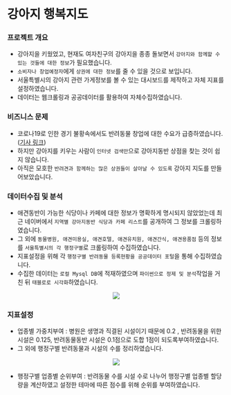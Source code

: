 # 강아지 행복지도

### 프로젝트 개요
- 강아지을 키웠었고, 현재도 여자친구의 강아지을 종종 돌보면서 `강아지와 함께할 수 있는 것들에 대한 정보`가 필요했습니다.
- `소비자나 창업예정자`에게 `상권에 대한 정보`를 줄 수 있을 것으로 보입니다. 
- 서울특별시의 강아지 관련 가게정보를 볼 수 있는 대시보드를 제작하고 자체 지표를 설정하였습니다.
- 데이터는 웹크롤링과 공공데이터를 활용하여 자체수집하였습니다.

### 비즈니스 문제
- 코로나19로 인한 경기 불황속에서도 반려동물 창업에 대한 수요가 급증하였습니다. ([기사 링크](https://news.sktelecom.com/173572))
- 하지만 강아지를 키우는 사람이 `인터넷 검색만`으로 강아지동반 상점을 찾는 것이 쉽지 않습니다.
- 아직은 모호한 `반려견과 함께하는 많은 상권들이 살아날 수 있도록` 강아지 지도를 만들어보았습니다.

### 데이터수집 및 분석
- 애견동반이 가능한 식당이나 카페에 대한 정보가 명확하게 명시되지 않았었는데 최근 네이버에서 `지역별 강아지동반 식당과 카페 리스트`를 공개하여 그 정보를 크롤링하였습니다.
- 그 외에 `동물병원, 애견미용실, 애견호텔, 애견유치원, 애견간식, 애견용품점` 등의 정보를 `서울특별시의 각 행정구별`로 크롤링하여 수집하였습니다.
- 지표설정을 위해 각 `행정구별 반려동물 등록현황을 공공데이터 포털`을 통해 수집하였습니다.
- 수집한 데이터는 `로컬 Mysql DB`에 적재하였으며 `파이썬으로 정제 및 분석`작업을 거친 뒤 `태블로로 시각화`하였습니다.

<p align="center">
<img src="https://user-images.githubusercontent.com/110000734/231789734-895323c8-9f64-44ef-b20a-83ae08fffc3b.JPG">



### 지표설정
- 업종별 가중치부여 : 병원은 생명과 직결된 시설이기 때문에 0.2 , 반려동물을 위한 시설은 0.125, 반려동물동반 시설은 0.1점으로 도합 1점이 되도록부여하였습니다.   
- 그 외에 행정구별 반려동물과 시설의 수를 정리하였습니다.
<p align="center">
<img src="https://user-images.githubusercontent.com/110000734/231789287-f443fba9-1745-4509-8ff9-16012a483513.JPG">
  
- 행정구별 업종별 순위부여 : 반려동물 수를 시설 수로 나누어 행정구별 업종별 할당량을 계산하였고 설정한 테마에 따른 점수를 위해 순위를 부여하였습니다.

